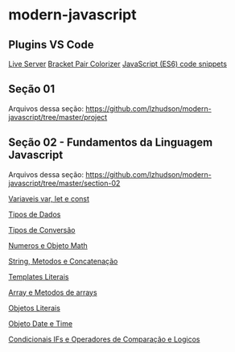 # modern-javascript

## Plugins VS Code
[Live Server](https://marketplace.visualstudio.com/items?itemName=ritwickdey.LiveServer)
[Bracket Pair Colorizer](https://marketplace.visualstudio.com/items?itemName=CoenraadS.bracket-pair-colorizer)
[JavaScript (ES6) code snippets](https://marketplace.visualstudio.com/items?itemName=xabikos.JavaScriptSnippets)

## Seção 01
Arquivos dessa seção: <https://github.com/lzhudson/modern-javascript/tree/master/project>

## Seção 02 - Fundamentos da Linguagem Javascript
Arquivos dessa seção: <https://github.com/lzhudson/modern-javascript/tree/master/section-02>

[Variaveis var, let e const](https://github.com/lzhudson/modern-javascript/tree/master/section-02/01%20-%20variables%20-%20var%2C%20let%20%26%20const)

[Tipos de Dados](https://github.com/lzhudson/modern-javascript/tree/master/section-02/02-%20data%20types%20in%20javascript)

[Tipos de Conversão](https://github.com/lzhudson/modern-javascript/tree/master/section-02/03%20-%20type%20conversion)

[Numeros e Objeto Math](https://github.com/lzhudson/modern-javascript/tree/master/section-02/04%20-%20numbers%20and%20Math%20object)

[String, Metodos e Concatenação](https://github.com/lzhudson/modern-javascript/tree/master/section-02/05%20-%20string%20methods%20and%20concatenation)

[Templates Literais](https://github.com/lzhudson/modern-javascript/tree/master/section-02/06%20-%20template%20literals)

[Array e Metodos de arrays](https://github.com/lzhudson/modern-javascript/tree/master/section-02/07%20-%20Arrays%20and%20array%20methods)

[Objetos Literais](https://github.com/lzhudson/modern-javascript/tree/master/section-02/08%20-%20objects%20literals)

[Objeto Date e Time](https://github.com/lzhudson/modern-javascript/tree/master/section-02/09%20-%20date%20times)

[Condicionais IFs e Operadores de Comparação e Logicos](https://github.com/lzhudson/modern-javascript/tree/master/section-02/10%20-%20if%20statements%20and%20comparison%20operators)